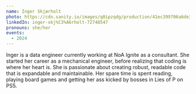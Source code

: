 ```yaml
---
name: Inger Skjærholt
photo: https://cdn.sanity.io/images/q0ipzqdg/production/41ec399706a6de33ebc33ed7b9c4cfc2f68dc951-591x591.jpg
linkedIn: inger-skj%C3%A6rholt-72748547
pronouns: she/her
events:
  - 2024
---
```


Inger is a data engineer currently working at NoA Ignite as a consultant. She started her career as a mechanical engineer, before realizing that coding is where her heart is. She is passionate about creating robust, readable code that is expandable and maintainable. Her spare time is spent reading, playing board games and getting her ass kicked by bosses in Lies of P on PS5.
